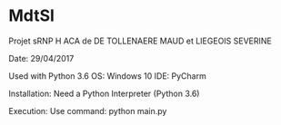# MdtSl
Projet sRNP H ACA de DE TOLLENAERE MAUD et LIEGEOIS SEVERINE


Date: 29/04/2017

Used with Python 3.6
OS: Windows 10
IDE: PyCharm

Installation:
Need a Python Interpreter (Python 3.6)

Execution:
Use command: python main.py

